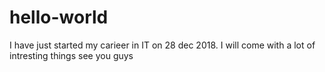 # hello-world
I have just started my carieer in IT on 28 dec 2018. I will come with a lot of intresting things see you guys
